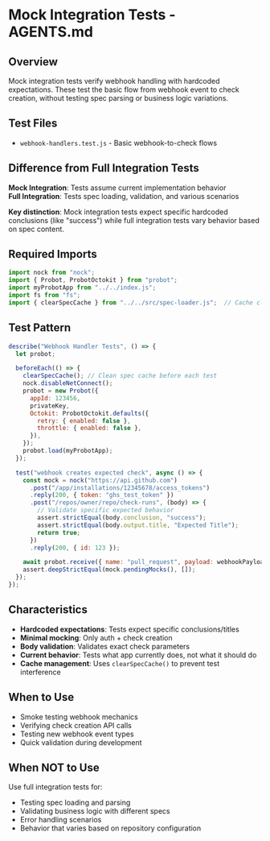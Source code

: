 # Mock Integration Tests - AGENTS.md

## Overview
Mock integration tests verify webhook handling with hardcoded expectations. These test the basic flow from webhook event to check creation, without testing spec parsing or business logic variations.

## Test Files
- `webhook-handlers.test.js` - Basic webhook-to-check flows

## Difference from Full Integration Tests
**Mock Integration**: Tests assume current implementation behavior  
**Full Integration**: Tests spec loading, validation, and various scenarios

**Key distinction**: Mock integration tests expect specific hardcoded conclusions (like "success") while full integration tests vary behavior based on spec content.

## Required Imports
```javascript
import nock from "nock";
import { Probot, ProbotOctokit } from "probot";
import myProbotApp from "../../index.js";
import fs from "fs";
import { clearSpecCache } from "../../src/spec-loader.js";  // Cache clearing for tests
```

## Test Pattern
```javascript
describe("Webhook Handler Tests", () => {
  let probot;

  beforeEach(() => {
    clearSpecCache(); // Clean spec cache before each test
    nock.disableNetConnect();
    probot = new Probot({
      appId: 123456,
      privateKey,
      Octokit: ProbotOctokit.defaults({
        retry: { enabled: false },
        throttle: { enabled: false },
      }),
    });
    probot.load(myProbotApp);
  });

  test("webhook creates expected check", async () => {
    const mock = nock("https://api.github.com")
      .post("/app/installations/12345678/access_tokens")
      .reply(200, { token: "ghs_test_token" })
      .post("/repos/owner/repo/check-runs", (body) => {
        // Validate specific expected behavior
        assert.strictEqual(body.conclusion, "success");
        assert.strictEqual(body.output.title, "Expected Title");
        return true;
      })
      .reply(200, { id: 123 });

    await probot.receive({ name: "pull_request", payload: webhookPayload });
    assert.deepStrictEqual(mock.pendingMocks(), []);
  });
});
```

## Characteristics
- **Hardcoded expectations**: Tests expect specific conclusions/titles
- **Minimal mocking**: Only auth + check creation
- **Body validation**: Validates exact check parameters
- **Current behavior**: Tests what app currently does, not what it should do
- **Cache management**: Uses `clearSpecCache()` to prevent test interference

## When to Use
- Smoke testing webhook mechanics
- Verifying check creation API calls
- Testing new webhook event types
- Quick validation during development

## When NOT to Use
Use full integration tests for:
- Testing spec loading and parsing
- Validating business logic with different specs  
- Error handling scenarios
- Behavior that varies based on repository configuration